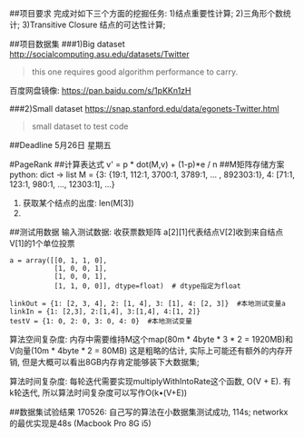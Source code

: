 ##项目要求
完成对如下三个方面的挖掘任务:
1)结点重要性计算;
2)三角形个数统计;
3)Transitive Closure 结点的可达性计算;

##项目数据集
###1)Big dataset
http://socialcomputing.asu.edu/datasets/Twitter
>this one requires good algorithm performance to carry.

百度网盘镜像: https://pan.baidu.com/s/1pKKn1zH

###2)Small dataset
https://snap.stanford.edu/data/egonets-Twitter.html
>small dataset to test code

##Deadline
5月26日 星期五

#PageRank
##计算表达式
v' = p * dot(M,v) + (1-p)*e / n
##M矩阵存储方案
python: dict -> list
M = {3: {19:1, 112:1, 3700:1, 3789:1, ... , 892303:1}, 4: [71:1, 123:1, 980:1, ..., 12303:1], ...}

1) 获取某个结点的出度: len(M[3])
2) 

##测试用数据
输入测试数据: 收获票数矩阵
a[2][1]代表结点V[2]收到来自结点V[1]的1个单位投票
````
a = array([[0, 1, 1, 0],
           [1, 0, 0, 1],
           [1, 0, 0, 1],
           [1, 1, 0, 0]], dtype=float)  # dtype指定为float
           
linkOut = {1: [2, 3, 4], 2: [1, 4], 3: [1], 4: [2, 3]}  #本地测试变量a
linkIn = {1: [2,3], 2:[1,4], 3:[1,4], 4:[1, 2]}
testV = {1: 0, 2: 0, 3: 0, 4: 0}  #本地测试变量
````
算法空间复杂度: 内存中需要维持M这个map(80m * 4byte * 3 * 2 = 1920MB)和V向量(10m * 4byte * 2 = 80MB)
这是粗略的估计, 实际上可能还有额外的内存开销, 但是大概可以看出8GB内存肯定能够装下大数据集;

算法时间复杂度: 每轮迭代需要实现multiplyWithIntoRate这个函数, O(V + E).
有k轮迭代, 所以算法时间复杂度可以写作O(k•(V+E))

##数据集试验结果
170526: 自己写的算法在小数据集测试成功, 114s; networkx的最优实现是48s (Macbook Pro 8G i5)